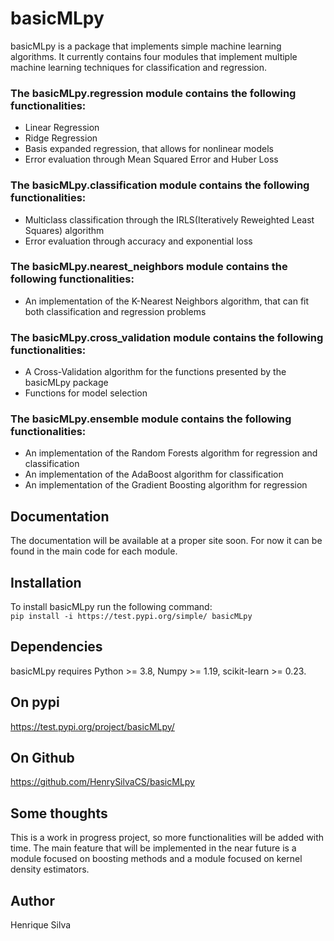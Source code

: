 # basicMLpy <br />
basicMLpy is a package that implements simple machine learning algorithms. It currently contains four modules that implement multiple machine learning techniques for classification and regression.<br />
### The basicMLpy.regression module contains the following functionalities:
* Linear Regression 
* Ridge Regression 
* Basis expanded regression, that allows for nonlinear models 
* Error evaluation through Mean Squared Error and Huber Loss
### The basicMLpy.classification module contains the following functionalities:
* Multiclass classification through the IRLS(Iteratively Reweighted Least Squares) algorithm
* Error evaluation through accuracy and exponential loss
### The basicMLpy.nearest_neighbors module contains the following functionalities:
* An implementation of the K-Nearest Neighbors algorithm, that can fit both classification and regression problems
### The basicMLpy.cross_validation module contains the following functionalities:
* A Cross-Validation algorithm for the functions presented by the basicMLpy package
* Functions for model selection
### The basicMLpy.ensemble module contains the following functionalities:
* An implementation of the Random Forests algorithm for regression and classification
* An implementation of the AdaBoost algorithm for classification
* An implementation of the Gradient Boosting algorithm for regression
## Documentation <br />
The documentation will be available at a proper site soon. For now it can be found in the main code for each module.<br />
## Installation <br />
To install basicMLpy run the following command: <br />
`pip install -i https://test.pypi.org/simple/ basicMLpy` <br />
## Dependencies <br />
basicMLpy requires Python >= 3.8, Numpy >= 1.19, scikit-learn >= 0.23. <br />
## On pypi <br />
https://test.pypi.org/project/basicMLpy/<br />
## On Github <br />
https://github.com/HenrySilvaCS/basicMLpy
## Some thoughts <br />
This is a work in progress project, so more functionalities will be added with time. The main feature that will be implemented in the near future is a module focused on boosting methods and a module focused on kernel density estimators.
## Author <br />
Henrique Silva
